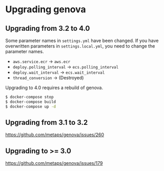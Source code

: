 # Upgrading genova

## Upgrading from 3.2 to 4.0

Some parameter names in `settings.yml` have been changed.
If you have overwritten parameters in `settings.local.yml`, you need to change the parameter names.

* `aws.service.ecr` -> `aws.ecr`
* `deploy.polling_interval` -> `ecs.polling_interval`
* `deploy.wait_interval` -> `ecs.wait_interval`
* `thread_conversion` -> (Destroyed)

Upgrading to 4.0 requires a rebuild of genova.

```zsh
$ docker-compose stop
$ docker-compose build
$ docker-compose up -d
```

## Upgrading from 3.1 to 3.2

https://github.com/metaps/genova/issues/260

## Upgrading to >= 3.0

https://github.com/metaps/genova/issues/179
